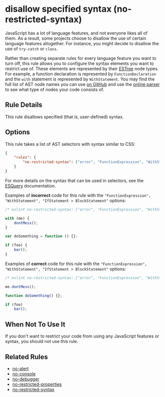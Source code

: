 # disallow specified syntax (no-restricted-syntax)

JavaScript has a lot of language features, and not everyone likes all of them. As a result, some projects choose to disallow the use of certain language features altogether. For instance, you might decide to disallow the use of `try-catch` or `class`.

Rather than creating separate rules for every language feature you want to turn off, this rule allows you to configure the syntax elements you want to restrict use of. These elements are represented by their [ESTree](https://github.com/estree/estree) node types. For example, a function declaration is represented by `FunctionDeclaration` and the `with` statement is represented by `WithStatement`. You may find the full list of AST node names you can use [on GitHub](https://github.com/eslint/espree/blob/master/lib/ast-node-types.js) and use the [online parser](http://eslint.org/parser/) to see what type of nodes your code consists of.

## Rule Details

This rule disallows specified (that is, user-defined) syntax.

## Options

This rule takes a list of AST selectors with syntax similar to CSS:

```json
{
    "rules": {
        "no-restricted-syntax": ["error", "FunctionExpression", "WithStatement", "IfStatement > BlockStatement"]
    }
}
```

For more details on the syntax that can be used in selectors, see the [ESQuery](https://github.com/estools/esquery) documentation.

Examples of **incorrect** code for this rule with the `"FunctionExpression", "WithStatement", "IfStatement > BlockStatement"` options:

```js
/* eslint no-restricted-syntax: ["error", "FunctionExpression", "WithStatement", "IfStatement > BlockStatement"] */

with (me) {
    dontMess();
}

var doSomething = function () {};

if (foo) {
    bar();
}
```

Examples of **correct** code for this rule with the `"FunctionExpression", "WithStatement", "IfStatement > BlockStatement"` options:

```js
/* eslint no-restricted-syntax: ["error", "FunctionExpression", "WithStatement", "IfStatement > BlockStatement"] */

me.dontMess();

function doSomething() {};

if (foo)
    bar();
```

## When Not To Use It

If you don't want to restrict your code from using any JavaScript features or syntax, you should not use this rule.

## Related Rules

* [no-alert](no-alert.md)
* [no-console](no-console.md)
* [no-debugger](no-debugger.md)
* [no-restricted-properties](no-restricted-properties.md)
* [no-restricted-syntax](no-restricted-syntax.md)
